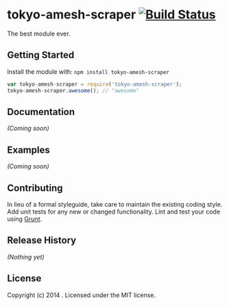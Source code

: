 # tokyo-amesh-scraper [![Build Status](https://secure.travis-ci.org/sanemat/tokyo-amesh-scraper.png?branch=master)](http://travis-ci.org/sanemat/tokyo-amesh-scraper)

The best module ever.

## Getting Started
Install the module with: `npm install tokyo-amesh-scraper`

```javascript
var tokyo-amesh-scraper = require('tokyo-amesh-scraper');
tokyo-amesh-scraper.awesome(); // "awesome"
```

## Documentation
_(Coming soon)_

## Examples
_(Coming soon)_

## Contributing
In lieu of a formal styleguide, take care to maintain the existing coding style. Add unit tests for any new or changed functionality. Lint and test your code using [Grunt](http://gruntjs.com/).

## Release History
_(Nothing yet)_

## License
Copyright (c) 2014 . Licensed under the MIT license.
